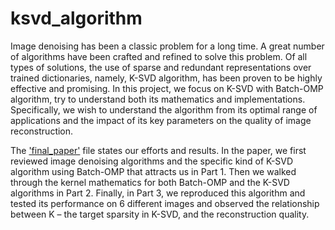 # ksvd_algorithm

Image denoising has been a classic problem for a long time. A great number of algorithms have been crafted and refined to solve this problem. Of all types of solutions, the use of sparse and redundant representations over trained dictionaries, namely, K-SVD algorithm, has been proven to be highly effective and promising. In this project, we focus on K-SVD with Batch-OMP algorithm, try to understand both its mathematics and implementations. Specifically, we wish to understand the algorithm from its optimal range of applications and the impact of its key parameters on the quality of image reconstruction. 

The <u>'final_paper'</u> file states our efforts and results. In the paper, we first reviewed image denoising algorithms and the specific kind of K-SVD algorithm using Batch-OMP that attracts us in Part 1. Then we walked through the kernel mathematics for both Batch-OMP and the K-SVD algorithms in Part 2. Finally, in Part 3, we reproduced this algorithm and tested its performance on 6 different images and observed the relationship between K – the target sparsity in K-SVD, and the reconstruction quality.

